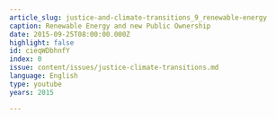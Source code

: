 ```yaml
---
article_slug: justice-and-climate-transitions_9_renewable-energy
caption: Renewable Energy and new Public Ownership
date: 2015-09-25T08:00:00.000Z
highlight: false
id: cieqWDbhnfY
index: 0
issue: content/issues/justice-climate-transitions.md
language: English
type: youtube
years: 2015

---
```


